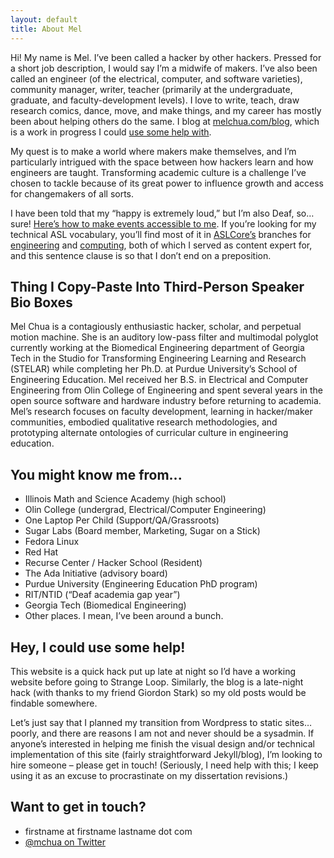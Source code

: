```yaml
---
layout: default
title: About Mel
---
```


Hi! My name is Mel. I’ve been called a hacker by other hackers. Pressed for a short job description, I would say I’m a midwife of makers. I’ve also been called an engineer (of the electrical, computer, and software varieties), community manager, writer, teacher (primarily at the undergraduate, graduate, and faculty-development levels). I love to write, teach, draw research comics, dance, move, and make things, and my career has mostly been about helping others do the same. I blog at [melchua.com/blog](http://melchua.com/blog/), which is a work in progress I could [use some help with](#hey-i-could-use-some-help).

My quest is to make a world where makers make themselves, and I’m particularly intrigued with the space between how hackers learn and how engineers are taught. Transforming academic culture is a challenge I’ve chosen to tackle because of its great power to influence growth and access for changemakers of all sorts.

I have been told that my “happy is extremely loud,” but I’m also Deaf, so… sure! [Here’s how to make events accessible to me](http://mchua.github.io/a11y/). If you’re looking for my technical ASL vocabulary, you’ll find most of it in [ASLCore’s](https://aslcore.org/) branches for [engineering](https://aslcore.org/engineering) and [computing](https://aslcore.org/computerscience), both of which I served as content expert for, and this sentence clause is so that I don’t end on a preposition.

## Thing I Copy-Paste Into Third-Person Speaker Bio Boxes

Mel Chua is a contagiously enthusiastic hacker, scholar, and perpetual motion machine. She is an auditory low-pass filter and multimodal polyglot currently working at the Biomedical Engineering department of Georgia Tech in the Studio for Transforming Engineering Learning and Research (STELAR) while completing her Ph.D. at Purdue University’s School of Engineering Education. Mel received her B.S. in Electrical and Computer Engineering from Olin College of Engineering and spent several years in the open source software and hardware industry before returning to academia. Mel’s research focuses on faculty development, learning in hacker/maker communities, embodied qualitative research methodologies, and prototyping alternate ontologies of curricular culture in engineering education.

## You might know me from...

- Illinois Math and Science Academy (high school)
- Olin College (undergrad, Electrical/Computer Engineering)
- One Laptop Per Child (Support/QA/Grassroots)
- Sugar Labs (Board member, Marketing, Sugar on a Stick)
- Fedora Linux
- Red Hat
- Recurse Center / Hacker School (Resident)
- The Ada Initiative (advisory board)
- Purdue University (Engineering Education PhD program)
- RIT/NTID (“Deaf academia gap year”)
- Georgia Tech (Biomedical Engineering)
- Other places. I mean, I’ve been around a bunch.

## Hey, I could use some help!

This website is a quick hack put up late at night so I’d have a working website before going to Strange Loop. Similarly, the blog is a late-night hack (with thanks to my friend Giordon Stark) so my old posts would be findable somewhere.

Let’s just say that I planned my transition from Wordpress to static sites… poorly, and there are reasons I am not and never should be a sysadmin. If anyone’s interested in helping me finish the visual design and/or technical implementation of this site (fairly straightforward Jekyll/blog), I’m looking to hire someone – please get in touch! (Seriously, I need help with this; I keep using it as an excuse to procrastinate on my dissertation revisions.)

## Want to get in touch?

- firstname at firstname lastname dot com
- [@mchua on Twitter](http://twitter.com/mchua)

